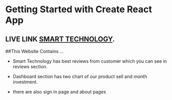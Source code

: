 # Getting Started with Create React App

## LIVE LINK [SMART TECHNOLOGY](https://assigment-9-shop-mania.netlify.app/).

##This Website Contains ...

- Smart Technology has best reviews from customer which you can see in reviews section.

- Dashboard section has two chart of our product sell and month investment.
- there are also sign in page and about pages
